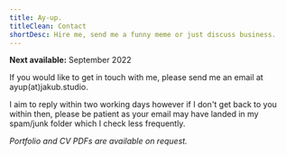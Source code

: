 ```yaml
---
title: Ay-up.
titleClean: Contact
shortDesc: Hire me, send me a funny meme or just discuss business.
---
```


**Next available:** September 2022

If you would like to get in touch with me, please send me an email at ayup(at)jakub.studio.

I aim to reply within two working days however if I don't get back to you within then, please be patient as your email may have landed in my spam/junk folder which I check less frequently.

_Portfolio and CV PDFs are available on request._